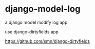 django-model-log
================

a django model modify log app

use django-dirtyfields app

https://github.com/smn/django-dirtyfields
